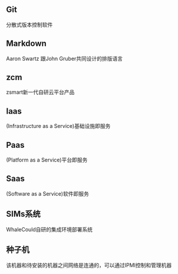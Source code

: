 ## Git
分散式版本控制软件 

## Markdown
Aaron Swartz 跟John Gruber共同设计的排版语言

## zcm
zsmart新一代自研云平台产品

## Iaas
(Infrastructure as a Service)基础设施即服务

## Paas
(Platform as a Service)平台即服务

## Saas
(Software as a Service)软件即服务

## SIMs系统
WhaleCould自研的集成环境部署系统

## 种子机
该机器和待安装的机器之间网络是连通的，可以通过IPMI控制和管理机器
